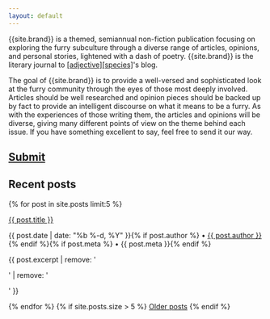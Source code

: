 ```yaml
---
layout: default
---
```


{{site.brand}} is a themed, semiannual non-fiction publication focusing on exploring the furry subculture through a diverse range of articles, opinions, and personal stories, lightened with a dash of poetry. {{site.brand}} is the literary journal to [\[adjective\]\[species\]](http://adjectivespecies.com)'s blog.

The goal of {{site.brand}} is to provide a well-versed and sophisticated look at the furry community through the eyes of those most deeply involved. Articles should be well researched and opinion pieces should be backed up by fact to provide an intelligent discourse on what it means to be a furry. As with the experiences of those writing them, the articles and opinions will be diverse, giving many different points of view on the theme behind each issue. If you have something excellent to say, feel free to send it our way.

<h2 class="announcement"><a href="/write">Submit</a></h2>

## Recent posts
{% for post in site.posts limit:5 %}
<div class="post-list">
    <p><a class="post-link" href="{{ post.url }}">{{ post.title }}</a></p>
    <p class="post-meta">{{ post.date | date: "%b %-d, %Y" }}{% if post.author %} &bullet; <a href="/editors#{{ post.author }}">{{ post.author }}</a>{% endif %}{% if post.meta %} &bullet; {{ post.meta }}{% endif %}</p>
    <p>{{ post.excerpt | remove: '<p>' | remove: '</p>' }}</p>
</div>
{% endfor %}
{% if site.posts.size > 5 %}
<a href="/updates">Older posts</a>
{% endif %}
